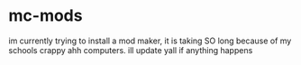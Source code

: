 # mc-mods
im currently trying to install a mod maker, it is taking SO long because of my schools crappy ahh computers.
ill update yall if anything happens
